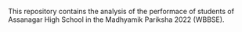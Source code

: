 This repository contains the analysis of the performace of students of Assanagar High School in the Madhyamik Pariksha 2022 (WBBSE).
